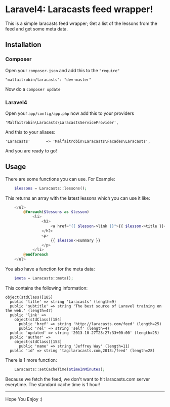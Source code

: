 # Laravel4: Laracasts feed wrapper!

This is a simple laracasts feed wrapper; Get a list of the lessons from the feed and get some meta data.

## Installation

### Composer

Open your `composer.json` and add this to the `"require"`

	"malfaitrobin/laracasts": "dev-master"
	
Now do a `composer update`

### Laravel4

Open your `app/config/app.php` now add this to your providers
	
	'Malfaitrobin\Laracasts\LaracastsServiceProvider',

And this to your aliases:

	'Laracasts' 	  => 'Malfaitrobin\Laracasts\Facades\Laracasts',

And you are ready to go!

## Usage

There are some functions you can use. For Example:

```php
	$lessons = Laracasts::lessons();	
```

This returns an array with the latest lessons which you can use it like:

```php
    </ul>
        @foreach($lessons as $lesson)
            <li>
                <h2>
                    <a href="{{ $lesson->link }}">{{ $lesson->title }}</a>
                </h2>
                <p>
                    {{ $lesson->summary }}
                </p>
            </li>
        @endforeach
    </ul>
```

You also have a function for the meta data:

```php
	$meta = Laracasts::meta();
```

This contains the following information:

    object(stdClass)[185]
      public 'title' => string 'Laracasts' (length=9)
      public 'subtitle' => string 'The best source of Laravel training on the web.' (length=47)
      public 'link' => 
        object(stdClass)[184]
          public 'href' => string 'http://laracasts.com/feed' (length=25)
          public 'rel' => string 'self' (length=4)
      public 'updated' => string '2013-10-27T23:27:33+00:00' (length=25)
      public 'author' => 
        object(stdClass)[153]
          public 'name' => string 'Jeffrey Way' (length=11)
      public 'id' => string 'tag:laracasts.com,2013:/feed' (length=28)
      
      
There is 1 more function:

```php
	Laracasts::setCacheTime($timeInMinutes);
```

Because we fetch the feed, we don't want to hit laracasts.com server everytime. The standard cache time is 1 hour!


---
Hope You Enjoy :)